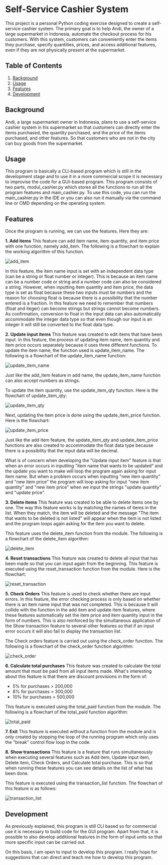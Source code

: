 # Self-Service Cashier System

This project is a personal Python coding exercise designed to create a self-service cashier system. The primary goal is to help Andi, the owner of a large supermarket in Indonesia, automate the checkout process for his customers. With this system, customers can conveniently enter the items they purchase, specify quantities, prices, and access additional features, even if they are not physically present at the supermarket.

## Table of Contents
1. [Background](#background)
2. [Usage](#usage)
3. [Features](#features)
4. [Development](#development)

## Background
Andi, a large supermarket owner in Indonesia, plans to use a self-service cashier system in his supermarket so that customers can directly enter the items purchased, the quantity purchased, and the price of the items purchased, and other features. So that customers who are not in the city can buy goods from the supermarket.

## Usage
This program is basically a CLI-based program which is still in the development stage and to use it in a more commercial scope it is necessary to improvise the code for a GUI-based program. This program consists of two parts, modul_cashier.py which stores all the functions to run all the program features and main_cashier.py. To use this code, you can run the main_cashier.py in the IDE or you can also run it manually via the command line or CMD depending on the operating system.

## Features
Once the program is running, we can use the features. Here they are:

**1. Add items**
This feature can add item name, item quantity, and item price with one function, namely add_item. The following is a flowchart to explain the working algorithm of this function.

![add_item](https://github.com/Eldi123/Self-Service-Cashier-System/blob/main/Flowchart%20Self%20Service%20Cashier%20System/add_item%20function.drawio.png)

In this feature, the item name input is set with an independent data type (can be a string or float number or integer). This is because an item name can be a number code or string and a number code can also be considered a string. However, when inputting item quantity and item price, the data type is set as float because these two inputs must be numbers and the reason for choosing float is because there is a possibility that the number entered is a fraction. In this feature we need to remember that numbers (float and iteger) can become strings but strings cannot become numbers. As confirmation, conversion to float in the input data can also automatically accommodate the integer data type so that even though our input is an integer it will still be converted to the float data type.

**2. Update input items**
This feature was created to edit items that have been input. In this feature, the process of updating item name, item quantity and item price occurs separately because it uses three different functions.
To update the item name, the function used is update_item_name. The following is a flowchart of the update_item_name function:

![update_item_name](https://github.com/Eldi123/Self-Service-Cashier-System/blob/main/Flowchart%20Self%20Service%20Cashier%20System/update_item_name%20function.drawio.png)

Just like the add_item feature in add name, the update_item_name function can also accept numbers as strings.

To update the item quantity, use the update_item_qty function. Here is the flowchart of update_item_qty:

![update_item_qty](https://github.com/Eldi123/Self-Service-Cashier-System/blob/main/Flowchart%20Self%20Service%20Cashier%20System/update_item_qty%20function.drawio.png)

Next, updating the item price is done using the update_item_price function. Here is the flowchart:

![update_item_price](https://github.com/Eldi123/Self-Service-Cashier-System/blob/main/Flowchart%20Self%20Service%20Cashier%20System/update_item_price%20function.drawio.png)

Just like the add item feature, the update_item_qty and update_item_price functions are also created to accommodate the float data type because there is a possibility that the input data will be decimal.

What is of concern when developing the "Update input item" feature is that when an error occurs in inputting "item name that wants to be updated" and the update you want to make will loop the program again asking for input item name. But when a problem occurs when inputting "new item quantity" and "new item price" the program will loop asking for input "new item quantity" and "new item price"
when we input the strings "update quantity" and "update price".

**3. Delete items**
This feature was created to be able to delete items one by one. The way this feature works is by matching the names of items in the list. When they match, the item will be deleted and the message "The item that wants to be deleted is not listed" will appear when the item is not listed and the program loops again asking for the item you want to delete.

This feature uses the delete_item function from the module. The following is a flowchart of the delete_item algorithm:

![delete_item](https://github.com/Eldi123/Self-Service-Cashier-System/blob/main/Flowchart%20Self%20Service%20Cashier%20System/delete_item%20function.drawio.png)

**4. Reset transactions**
This feature was created to delete all input that has been made so that you can input again from the beginning. This feature is executed using the reset_transaction function from the module. Here is the flowchart:

![reset_transaction](https://github.com/Eldi123/Self-Service-Cashier-System/blob/main/Flowchart%20Self%20Service%20Cashier%20System/reset_transaction%20function.drawio.png)

**5. Check Orders**
This feature is used to check whether there are input errors. In this feature, the error checking process is only based on whether there is an item name input that was not completed. This is because it will collide with the function in the add item and update item features, where these features automatically set the item price and item quantity input in the form of numbers. This is also reinforced by the simultaneous application of the Show transaction feature to several other features so that if an input error occurs it will also fail to display the transaction list.

The Check orders feature is carried out using the check_order function. The following is a flowchart of the check_order function algorithm:

![check_order](https://github.com/Eldi123/Self-Service-Cashier-System/blob/main/Flowchart%20Self%20Service%20Cashier%20System/check_order%20function.drawio.png)


**6. Calculate total purchases**
This feature was created to calculate the total amount that must be paid from all input items made. What's interesting about this feature is that there are discount provisions in the form of:
- 5% for purchases > 200,000
- 8% for purchases > 300,000
- 10% for purchases > 500,000

This feature is executed using the total_paid function from the module. The following is a flowchart of the total_paid function algorithm:

![total_paid](https://github.com/Eldi123/Self-Service-Cashier-System/blob/main/Flowchart%20Self%20Service%20Cashier%20System/total_paid%20function.drawio.png)

**7. Exit**
This feature is executed without a function from the module and is only created by stopping the loop of the running program which only uses the "break" control flow loop in the code.

**8. Show transactions**
This feature is a feature that runs simultaneously when executing several features such as Add item, Update input item, Delete item, Check Orders, and Calculate total purchase. This is so that when running these features you can see details on the list of what has been done.

This feature is executed using the transaction_list function. The flowchart of this feature is as follows:

![transaction_list](https://github.com/Eldi123/Self-Service-Cashier-System/blob/main/Flowchart%20Self%20Service%20Cashier%20System/transaction_list%20function.drawio.png)

## Development

As previously explained, this program is still CLI based so for commercial use it is necessary to build code for the GUI program. Apart from that, it is possible to also develop additional features in the form of input units so that more specific input can be carried out.

On this basis, I am open to input to develop this program. I really hope for suggestions that can direct and teach me how to develop this program.
